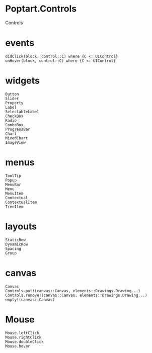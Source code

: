 # Poptart.Controls

Controls

# events
```@docs
didClick(block, control::C) where {C <: UIControl}
onHover(block, control::C) where {C <: UIControl}
```

# widgets
```@docs
Button
Slider
Property
Label
SelectableLabel
CheckBox
Radio
ComboBox
ProgressBar
Chart
MixedChart
ImageView
```

# menus
```@docs
ToolTip
Popup
MenuBar
Menu
MenuItem
Contextual
ContextualItem
TreeItem
```

# layouts
```@docs
StaticRow
DynamicRow
Spacing
Group
```

# canvas
```@docs
Canvas
Controls.put!(canvas::Canvas, elements::Drawings.Drawing...)
Controls.remove!(canvas::Canvas, elements::Drawings.Drawing...)
empty!(canvas::Canvas)
```

# Mouse
```@docs
Mouse.leftClick
Mouse.rightClick
Mouse.doubleClick
Mouse.hover
```
